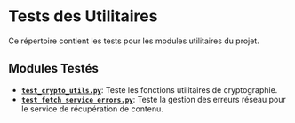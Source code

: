 # Tests des Utilitaires

Ce répertoire contient les tests pour les modules utilitaires du projet.

## Modules Testés

-   **[`test_crypto_utils.py`](test_crypto_utils.py)**: Teste les fonctions utilitaires de cryptographie.
-   **[`test_fetch_service_errors.py`](test_fetch_service_errors.py)**: Teste la gestion des erreurs réseau pour le service de récupération de contenu.